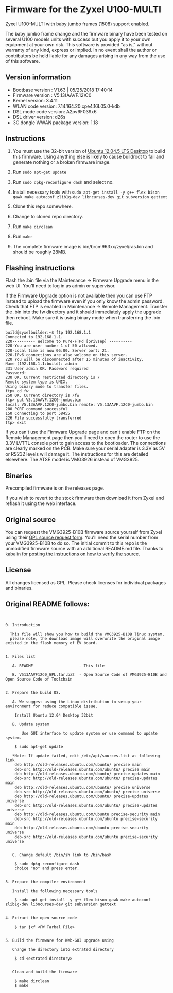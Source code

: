 # Firmware for the Zyxel U100-MULTI

Zyxel U100-MULTI with baby jumbo frames (1508) support enabled.

The baby jumbo frame change and the firmware binary have been tested on several U100 models units with success but you apply it to your own equipment at your own risk. This software is provided "as is," without warranty of any kind, express or implied. In no event shall the author or contributors be held liable for any damages arising in any way from the use of this software.

## Version information

* Bootbase version : V1.63 | 05/25/2018 17:40:14
* Firmware version : V5.13(AAVF.12)C0
* Kernel version: 3.4.11
* WLAN code version: 7.14.164.20.cpe4.16L05.0-kdb
* DSL mode code version: A2pv6F039x6
* DSL driver version: d26s
* 3G dongle WWAN package version: 1.18

## Instructions

1. You must use the 32-bit version of [Ubuntu 12.04.5 LTS Desktop](http://releases.ubuntu.com/12.04/) to build this firmware. Using anything else is likely to cause buildroot to fail and generate nothing or a broken firmware image.

2. Run `sudo apt-get update`

3. Run `sudo dpkg-reconfigure dash` and select no.

4. Install necessary tools with `sudo apt-get install -y g++ flex bison gawk make autoconf zlib1g-dev libncurses-dev git subversion gettext`

5. Clone this repo somewhere.

6. Change to cloned repo directory.

7. Run `make dirclean`

8. Run `make`

9. The complete firmware image is bin/brcm963xx/zyxel/ras.bin and should be roughly 28MB.

## Flashing instructions

Flash the .bin file via the Maintenance -> Firmware Upgrade menu in the web UI. You'll need to log in as admin or supervisor.

If the Firmware Upgrade option is not available then you can use FTP instead to upload the firmware even if you only know the admin password. Check that FTP is enabled in Maintenance -> Remote Management. Transfer the .bin into the fw directory and it should immediately apply the upgrade then reboot. Make sure it is using binary mode when transferring the .bin file.

```
build@zyxelbuilder:~$ ftp 192.168.1.1
Connected to 192.168.1.1.
220---------- Welcome to Pure-FTPd [privsep] ----------
220-You are user number 1 of 50 allowed.
220-Local time is now 06:00. Server port: 21.
220-IPv6 connections are also welcome on this server.
220 You will be disconnected after 15 minutes of inactivity.
Name (192.168.1.1:build): admin
331 User admin OK. Password required
Password:
230 OK. Current restricted directory is /
Remote system type is UNIX.
Using binary mode to transfer files.
ftp> cd fw
250 OK. Current directory is /fw
ftp> put V5.13AAVF.12C0-jumbo.bin
local: V5.13AAVF.12C0-jumbo.bin remote: V5.13AAVF.12C0-jumbo.bin
200 PORT command successful
150 Connecting to port 58455
226 File successfully transferred
ftp> exit
```

If you can't use the Firmware Upgrade page and can't enable FTP on the Remote Management page then you'll need to open the router to use the 3.3V LVTTL console port to gain access to the bootloader. The connections are clearly marked on the PCB. Make sure your serial adapter is 3.3V as 5V or RS232 levels will damage it. The instructions for this are detailed elsewhere. The ATSE model is VMG3926 instead of VMG3925.

## Binaries

Precompiled firmware is on the releases page.

If you wish to revert to the stock firmware then download it from Zyxel and reflash it using the web interface.

## Original source

You can request the VMG3925-B10B firmware source yourself from Zyxel using their [GPL source request form](https://www.zyxel.com/us/en/form/gpl_oss_form.shtml). You'll need the serial number from your VMG3925-B10B to do so. The initial commit to this repo is the unmodified firmware source with an additional README.md file. Thanks to kabalin for [posting the instructions on how to verify the source](https://github.com/trejan/VMG3925-B10B/issues/1#issuecomment-426970503).

## License

All changes licensed as GPL. Please check licenses for individual packages and binaries.

## Original README follows:

```ReadMe for VMG3925-B10B(V5.13(AAVF.12)C0)


0. Introduction

  This file will show you how to build the VMG3925-B10B linux system,
  please note, the download image will overwrite the original image existed in the flash memory of EV board.


1. Files list

   A. README					- This file

   B. V513AAVF12C0_GPL.tar.bz2	- Open Source Code of VMG3925-B10B and Open Source Code of Toolchain


2. Prepare the build OS.

   A. We suggest using the Linux distribution to setup your environment for reduce compatible issue.

	Install Ubuntu 12.04 Desktop 32bit

   B. Update system

       Use GUI interface to update system or use command to update system.

	$ sudo apt-get update
	
   *Note: If update failed, edit /etc/apt/sources.list as following link
	deb http://old-releases.ubuntu.com/ubuntu/ precise main
	deb-src http://old-releases.ubuntu.com/ubuntu/ precise main
	deb http://old-releases.ubuntu.com/ubuntu/ precise-updates main
	deb-src http://old-releases.ubuntu.com/ubuntu/ precise-updates main
	deb http://old-releases.ubuntu.com/ubuntu/ precise universe
	deb-src http://old-releases.ubuntu.com/ubuntu/ precise universe
	deb http://old-releases.ubuntu.com/ubuntu/ precise-updates universe
	deb-src http://old-releases.ubuntu.com/ubuntu/ precise-updates universe
	deb http://old-releases.ubuntu.com/ubuntu precise-security main
	deb-src http://old-releases.ubuntu.com/ubuntu precise-security main
	deb http://old-releases.ubuntu.com/ubuntu precise-security universe
	deb-src http://old-releases.ubuntu.com/ubuntu precise-security universe


   C. Change default /bin/sh link to /bin/bash

	$ sudo dpkg-reconfigure dash
	choice "no" and press enter.


3. Prepare the compiler environment

   Install the following necessary tools 

	$ sudo apt-get install -y g++ flex bison gawk make autoconf zlib1g-dev libncurses-dev git subversion gettext


4. Extract the open source code

	$ tar jxf <FW Tarbal File>


5. Build the firmware for Web-GUI upgrade using

   Change the directory into extrated directory

	$ cd <extrated directory>

	
   Clean and build the firmware

	$ make dirclean
	$ make


```

